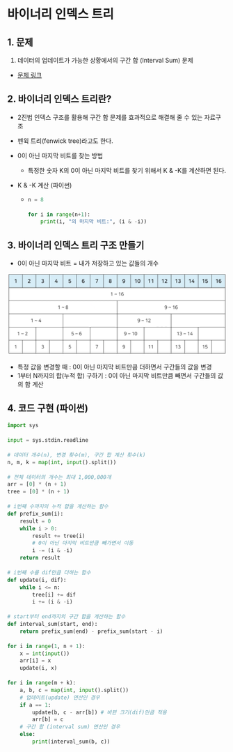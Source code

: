 # 바이너리 인덱스 트리



## 1. 문제

1. 데이터의 업데이트가 가능한 상황에서의 구간 합 (Interval Sum) 문제

- [문제 링크](https://www.acmicpc.net/problem/2042)



## 2. 바이너리 인덱스 트리란?

- 2진법 인덱스 구조를 활용해 구간 합 문제를 효과적으로 해결해 줄 수 있는 자료구조

- 펜윅 트리(fenwick tree)라고도 한다.

- 0이 아닌 마지막 비트를 찾는 방법

  - 특정한 숫자 K의 0이 아닌 마지막 비트를 찾기 위해서 K & -K를 계산하면 된다.

- K & -K 계산 (파이썬)

  - ```python
    n = 8
    
    for i in range(n+1):
        print(i, "의 마지막 비트:", (i & -i))
    ```



## 3. 바이너리 인덱스 트리 구조 만들기

- 0이 아닌 마지막 비트 = 내가 저장하고 있는 값들의 개수

<img src="Binary_index_tree.assets/image-20220626142148504.png" alt="image-20220626142148504" style="zoom:50%;" />

- 특정 값을 변경할 때 : 0이 아닌 마지막 비트만큼 더하면서 구간들의 값을 변경
- 1부터 N까지의 합(누적 합) 구하기 : 0이 아닌 마지막 비트만큼 빼면서 구간들의 값의 합 계산



## 4. 코드 구현 (파이썬)

```python
import sys

input = sys.stdin.readline

# 데이터 개수(n), 변경 횟수(m), 구간 합 계산 횟수(k)
n, m, k = map(int, input().split())

# 전체 데이터의 개수는 최대 1,000,000개
arr = [0] * (n + 1)
tree = [0] * (n + 1)

# i번째 수까지의 누적 합을 계산하는 함수
def prefix_sum(i):
    result = 0
    while i > 0:
        result += tree(i)
        # 0이 아닌 마지막 비트만큼 빼가면서 이동
        i -= (i & -i)
    return result

# i번째 수를 dif만큼 더하는 함수
def update(i, dif):
    while i <= n:
        tree[i] += dif
        i += (i & -i)

# start부터 end까지의 구간 합을 계산하는 함수
def interval_sum(start, end):
    return prefix_sum(end) - prefix_sum(start - i)

for i in range(1, n + 1):
    x = int(input())
    arr[i] = x
    update(i, x)

for i in range(m + k):
    a, b, c = map(int, input().split())
    # 업데이트(update) 연산인 경우
    if a == 1:
        update(b, c - arr[b]) # 바뀐 크기(dif)만큼 적용
        arr[b] = c
    # 구간 합 (interval sum) 연산인 경우
    else:
		print(interval_sum(b, c))
```

